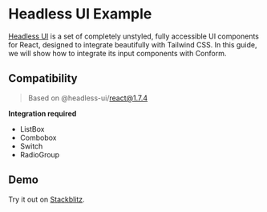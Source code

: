 # Headless UI Example

[Headless UI](https://headlessui.com) is a set of completely unstyled, fully accessible UI components for React, designed to integrate beautifully with Tailwind CSS. In this guide, we will show how to integrate its input components with Conform.

## Compatibility

> Based on @headless-ui/react@1.7.4

**Integration required**

- ListBox
- Combobox
- Switch
- RadioGroup

## Demo

<!-- sandbox src="/examples/headless-ui" -->

Try it out on [Stackblitz](https://stackblitz.com/github/edmundhung/conform/tree/main/examples/headless-ui).

<!-- /sandbox -->
